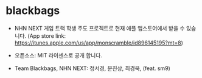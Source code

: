 blackbags
=========

 * NHN NEXT 게임 트랙 학생 주도 프로젝트로 현재 애플 앱스토어에서 받을 수 있습니다.
  (App store link: https://itunes.apple.com/us/app/monscramble/id896145195?mt=8)

 * 오픈소스: MIT 라이센스로 공개 합니다.

 * Team Blackbags, NHN NEXT: 정서경, 문진상, 최경욱, (feat. sm9) 

